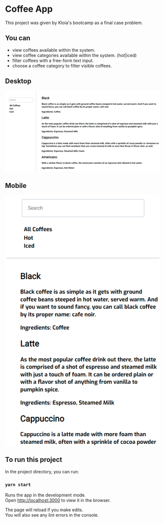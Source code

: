 # Coffee App

This project was given by Kloia's bootcamp as a final case problem.

## You can

- view coffees available within the system.
- view coffee categories available within the system. (hot|iced)
- filter coffees with a free-form text input.
- choose a coffee category to filter visible coffees.

## Desktop

![desktop image of application](./caffee_desktop.PNG)

## Mobile

![mobile image of application](./caffee_mobile.PNG)

## To run this project

In the project directory, you can run:

### `yarn start`

Runs the app in the development mode.\
Open [http://localhost:3000](http://localhost:3000) to view it in the browser.

The page will reload if you make edits.\
You will also see any lint errors in the console.
